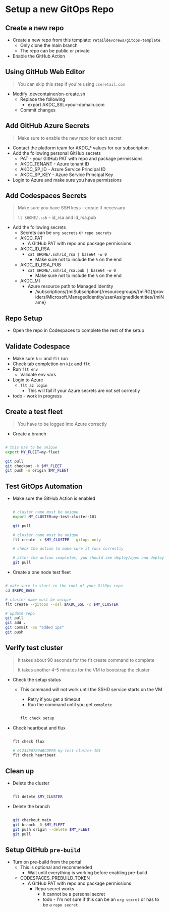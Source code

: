 # Setup a new GitOps Repo

## Create a new repo

- Create a new repo from this template: `retaildevcrews/gitops-template`
  - Only clone the main branch
  - The repo can be public or private
- Enable the GitHub Action

## Using GitHub Web Editor

> You can skip this step if you're using `cseretail.com`

- Modify .devcontainer/on-create.sh
  - Replace the following
    - export AKDC_SSL=your-domain.com
  - Commit changes

## Add GitHub Azure Secrets

> Make sure to enable the new repo for each secret

- Contact the platform team for AKDC_* values for our subscription
- Add the following personal GitHub secrets
  - PAT         - your GitHub PAT with repo and package permissions
  - AKDC_TENANT - Azure tenant ID
  - AKDC_SP_ID  - Azure Service Principal ID
  - AKDC_SP_KEY - Azure Service Principal Key
- Login to Azure and make sure you have permissions

## Add Codespaces Secrets

> Make sure you have SSH keys - create if necessary
>
> `ll $HOME/.ssh` - id_rsa and id_rsa.pub

- Add the following secrets
  - Secrets can be `org secrets` or `repo secrets`
  - AKDC_PAT
    - A GitHub PAT with repo and package permissions
  - AKDC_ID_RSA
    - `cat $HOME/.ssh/id_rsa | base64 -w 0`
      - Make sure not to include the `%` on the end
  - AKDC_ID_RSA_PUB
    - `cat $HOME/.ssh/id_rsa.pub | base64 -w 0`
      - Make sure not to include the `%` on the end
  - AKDC_MI
    - Azure resource path to Managed Identity
      - /subscriptions/{miSubscription}/resourcegroups/{miRG}/providers/Microsoft.ManagedIdentity/userAssignedIdentities/{miName}

## Repo Setup

- Open the repo in Codespaces to complete the rest of the setup

## Validate Codespace

- Make sure `kic` and `flt` run
- Check tab completion on `kic` and `flt`
- Run `flt env`
  - Validate env vars
- Login to Azure
  - `flt az login`
    - This will fail if your Azure secrets are not set correctly
- todo - work in progress

## Create a test fleet

> You have to be logged into Azure correctly

- Create a branch

```bash

# this has to be unique
export MY_FLEET=my-fleet

git pull
git checkout -b $MY_FLEET
git push -u origin $MY_FLEET

```

## Test GitOps Automation

- Make sure the GitHub Action is enabled

  ```bash

  # cluster name must be unique
  export MY_CLUSTER=my-test-cluster-101

  git pull

  # cluster name must be unique
  flt create -c $MY_CLUSTER --gitops-only

  # check the action to make sure it runs correctly

  # after the action completes, you should see deploy/apps and deploy/bootstrap files created
  git pull

  ```

- Create a one node test fleet

```bash

# make sure to start in the root of your GitOps repo
cd $REPO_BASE

# cluster name must be unique
flt create --gitops --ssl $AKDC_SSL -c $MY_CLUSTER

# update repo
git pull
git add .
git commit -am "added ips"
git push

```

## Verify test cluster

> It takes about 90 seconds for the flt create command to complete
>
> It takes another 4-5 minutes for the VM to bootstrap the cluster

- Check the setup status
  - This command will not work until the SSHD service starts on the VM
    - Retry if you get a timeout
    - Run the command until you get `complete`

    ```bash

    flt check setup

    ```

- Check heartbeat and flux

  ```bash

  flt check flux

  # 0123456789ABCDEF0 my-test-cluster-101
  flt check heartbeat

  ```

## Clean up

- Delete the cluster

  ```bash

  flt delete $MY_CLUSTER

  ```

- Delete the branch

  ```bash

  git checkout main
  git branch -D $MY_FLEET
  git push origin --delete $MY_FLEET
  git pull

  ```

## Setup GitHub `pre-build`

- Turn on pre-build from the portal
  - This is optional and recommended
    - Wait until everything is working before enabling pre-build
  - CODESPACES_PREBUILD_TOKEN
    - A GitHub PAT with repo and package permissions
      - Repo secret works
        - It cannot be a personal secret
        - todo - I'm not sure if this can be an `org secret` or has to be a `repo secret`
